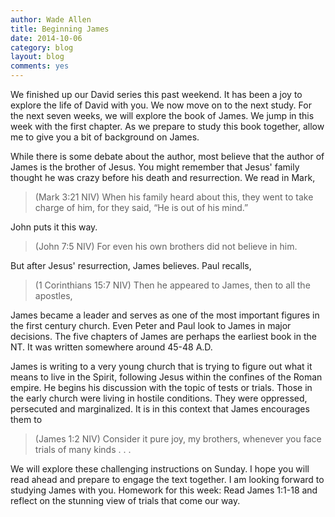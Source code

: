 ```yaml
---
author: Wade Allen
title: Beginning James
date: 2014-10-06
category: blog
layout: blog
comments: yes
---
```

 
We finished up our David series this past weekend. It has been a joy to explore the life of David with you. We now move on to the next study. For the next seven weeks, we will explore the book of James. We jump in this week with the first chapter. As we prepare to study this book together, allow me to give you a bit of background on James.

While there is some debate about the author, most believe that the author of James is the brother of Jesus. You might remember that Jesus' family thought he was crazy before his death and resurrection. We read in Mark,

>(Mark 3:21 NIV) When his family heard about this, they went to take charge of him, for they said, “He is out of his mind.”

John puts it this way.

>(John 7:5 NIV) For even his own brothers did not believe in him.

But after Jesus' resurrection, James believes. Paul recalls,

>(1 Corinthians 15:7 NIV) Then he appeared to James, then to all the apostles,

James became a leader and serves as one of the most important figures in the first century church. Even Peter and Paul look to James in major decisions. The five chapters of James are perhaps the earliest book in the NT. It was written somewhere around 45-48 A.D.

James is writing to a very young church that is trying to figure out what it means to live in the Spirit, following Jesus within the confines of the Roman empire. He begins his discussion with the topic of tests or trials. Those in the early church were living in hostile conditions. They were oppressed, persecuted and marginalized. It is in this context that James encourages them to

>(James 1:2 NIV) Consider it pure joy, my brothers, whenever you face trials of many kinds . . .

We will explore these challenging instructions on Sunday. I hope you will read ahead and prepare to engage the text together. I am looking forward to studying James with you. Homework for this week: Read James 1:1-18 and reflect on the stunning view of trials that come our way.
